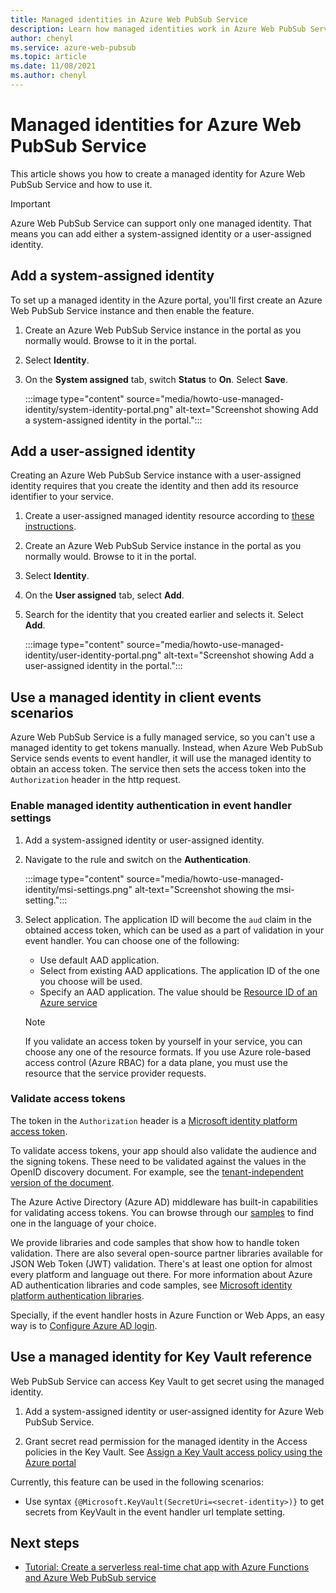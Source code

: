 ```yaml
---
title: Managed identities in Azure Web PubSub Service
description: Learn how managed identities work in Azure Web PubSub Service, and how to use a managed identity in serverless scenarios.
author: chenyl
ms.service: azure-web-pubsub
ms.topic: article
ms.date: 11/08/2021
ms.author: chenyl
---
```


# Managed identities for Azure Web PubSub Service

This article shows you how to create a managed identity for Azure Web PubSub Service and how to use it.

> [!Important]
> Azure Web PubSub Service can support only one managed identity. That means you can add either a system-assigned identity or a user-assigned identity.

## Add a system-assigned identity

To set up a managed identity in the Azure portal, you'll first create an Azure Web PubSub Service instance and then enable the feature.

1. Create an Azure Web PubSub Service instance in the portal as you normally would. Browse to it in the portal.

2. Select **Identity**.

3. On the **System assigned** tab, switch **Status** to **On**. Select **Save**.

   :::image type="content" source="media/howto-use-managed-identity/system-identity-portal.png" alt-text="Screenshot showing Add a system-assigned identity in the portal.":::

## Add a user-assigned identity

Creating an Azure Web PubSub Service instance with a user-assigned identity requires that you create the identity and then add its resource identifier to your service.

1. Create a user-assigned managed identity resource according to [these instructions](../active-directory/managed-identities-azure-resources/how-to-manage-ua-identity-portal.md#create-a-user-assigned-managed-identity).

2. Create an Azure Web PubSub Service instance in the portal as you normally would. Browse to it in the portal.

3. Select **Identity**.

4. On the **User assigned** tab, select **Add**.

5. Search for the identity that you created earlier and selects it. Select **Add**.

   :::image type="content" source="media/howto-use-managed-identity/user-identity-portal.png" alt-text="Screenshot showing Add a user-assigned identity in the portal.":::

## Use a managed identity in client events scenarios

Azure Web PubSub Service is a fully managed service, so you can't use a managed identity to get tokens manually. Instead, when Azure Web PubSub Service sends events to event handler, it will use the managed identity to obtain an access token. The service then sets the access token into the `Authorization` header in the http request.

### Enable managed identity authentication in event handler settings

1. Add a system-assigned identity or user-assigned identity.

2. Navigate to the rule and switch on the **Authentication**.

   :::image type="content" source="media/howto-use-managed-identity/msi-settings.png" alt-text="Screenshot showing the msi-setting.":::

3. Select application. The application ID will become the `aud` claim in the obtained access token, which can be used as a part of validation in your event handler. You can choose one of the following:

   - Use default AAD application.
   - Select from existing AAD applications. The application ID of the one you choose will be used.
   - Specify an AAD application. The value should be [Resource ID of an Azure service](../active-directory/managed-identities-azure-resources/services-support-managed-identities.md#azure-services-that-support-azure-ad-authentication)

   > [!NOTE]
   > If you validate an access token by yourself in your service, you can choose any one of the resource formats. If you use Azure role-based access control (Azure RBAC) for a data plane, you must use the resource that the service provider requests.

### Validate access tokens

The token in the `Authorization` header is a [Microsoft identity platform access token](../active-directory/develop/access-tokens.md).

To validate access tokens, your app should also validate the audience and the signing tokens. These need to be validated against the values in the OpenID discovery document. For example, see the [tenant-independent version of the document](https://login.microsoftonline.com/common/.well-known/openid-configuration).

The Azure Active Directory (Azure AD) middleware has built-in capabilities for validating access tokens. You can browse through our [samples](../active-directory/develop/sample-v2-code.md) to find one in the language of your choice.

We provide libraries and code samples that show how to handle token validation. There are also several open-source partner libraries available for JSON Web Token (JWT) validation. There's at least one option for almost every platform and language out there. For more information about Azure AD authentication libraries and code samples, see [Microsoft identity platform authentication libraries](../active-directory/develop/reference-v2-libraries.md).

Specially, if the event handler hosts in Azure Function or Web Apps, an easy way is to [Configure Azure AD login](../app-service/configure-authentication-provider-aad.md).

## Use a managed identity for Key Vault reference

Web PubSub Service can access Key Vault to get secret using the managed identity.

1. Add a system-assigned identity or user-assigned identity for Azure Web PubSub Service.

2. Grant secret read permission for the managed identity in the Access policies in the Key Vault. See [Assign a Key Vault access policy using the Azure portal](../key-vault/general/assign-access-policy-portal.md)

Currently, this feature can be used in the following scenarios:

- Use syntax `{@Microsoft.KeyVault(SecretUri=<secret-identity>)}` to get secrets from KeyVault in the event handler url template setting.

## Next steps

- [Tutorial: Create a serverless real-time chat app with Azure Functions and Azure Web PubSub service](quickstart-serverless.md)
